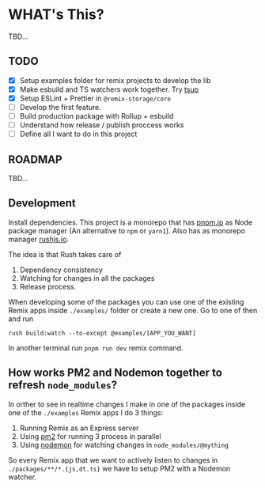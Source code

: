 # WHAT's This?
TBD...

## TODO
- [x] Setup examples folder for remix projects to develop the lib
- [x] Make esbuild and TS watchers work together. Try [tsup](https://tsup.egoist.sh)
- [x] Setup ESLint + Prettier in `@remix-storage/core`
- [ ] Develop the first feature.
- [ ] Build production package with Rollup + esbuild
- [ ] Understand how release / publish proccess works
- [ ] Define all I want to do in this project

## ROADMAP
TBD...

## Development
Install dependencies.
This project is a monorepo that has [pnpm.ip](https://pnpm.io/) as Node package
manager (An alternative to `npm` or `yarn1`).
Also has as monorepo manager [rushjs.io](https://rushjs.io/).

The idea is that Rush takes care of
1. Dependency consistency
2. Watching for changes in all the packages
3. Release process.

When developing some of the packages you can use one of the existing Remix apps
inside `./examples/` folder or create a new one.
Go to one of then and run
```
rush build:watch --to-except @examples/[APP_YOU_WANT]
```
In another terminal run `pnpm run dev` remix command.

## How works PM2 and Nodemon together to refresh `node_modules`?
In orther to see in realtime changes I make in one of the packages inside one of
the `./examples` Remix apps I do 3 things:

1. Running Remix as an Express server
2. Using [pm2](https://www.npmjs.com/package/pm2) for running 3 process in parallel
3. Using [nodemon](https://www.npmjs.com/package/nodemon) for watching changes in `node_modules/@mything`

So every Remix app that we want to actively listen to changes in `./packages/**/*.{js,dt.ts}` we have to setup PM2 with a Nodemon watcher.

